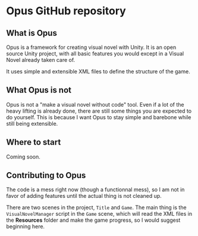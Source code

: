 # Opus GitHub repository

## What is Opus
Opus is a framework for creating visual novel with Unity. It is an open source Unity project, with all basic features you would except in a Visual Novel already taken care of.

It uses simple and extensible XML files to define the structure of the game.

## What Opus is not
Opus is not a "make a visual novel without code" tool. Even if a lot of the heavy lifting is already done, there are still some things you are expected to do yourself. This is because I want Opus to stay simple and barebone while still being extensible.

## Where to start

Coming soon.

## Contributing to Opus

The code is a mess right now (though a functionnal mess), so I am not in favor of adding features until the actual thing is not cleaned up.

There are two scenes in the project, `Title` and `Game`. The main thing is the `VisualNovelManager` script in the `Game` scene, which will read the XML files in the **Resources** folder and make the game progress, so I would suggest beginning here.


